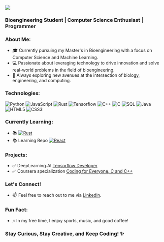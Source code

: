 ![](https://github.com/MatzeLopi/MatzeLopi/blob/27879df29b6f7fc4b2d85a8ff05f6732a4593d6f/animation.gif)
### Bioengineering Student | Computer Science Enthusiast | Programmer

### About Me:
- 🎓 Currently pursuing my Master's in Bioengineering with a focus on Computer Science and Machine Learning.
- 💻 Passionate about leveraging technology to drive innovation and solve real-world problems in the field of bioengineering.
- 🚀 Always exploring new avenues at the intersection of biology, engineering, and computing.

### Technologies:
![Python](https://img.shields.io/badge/-Python-000?&logo=Python)
![JavaScript](https://img.shields.io/badge/JavaScript-1572B6?logo=javascript&logoColor=fff)
![Rust](https://img.shields.io/badge/-Rust-000?&logo=Rust)
![Tensorflow](https://img.shields.io/badge/-tensorflow-FF3F06?&logo=tensorflow&logoColor=white)
![C++](https://img.shields.io/badge/-C++-blue?logo=cplusplus)
![C](https://img.shields.io/badge/-C-000?&logo=c)
![SQL](https://img.shields.io/badge/-SQL-000?&logo=MySQL)
![Java](https://img.shields.io/badge/Java-ED8B00?style=for-the-badge&logo=openjdk&logoColor=while&style=flat)
![HTML5](https://img.shields.io/badge/HTML5-E34F26?logo=html5&logoColor=fff&style=flat)
![CSS3](https://img.shields.io/badge/CSS3-1572B6?logo=css3&logoColor=fff&style=flat)



### Currently Learning:
- 📚 [![Rust](https://img.shields.io/badge/-Rust-000?&logo=Rust)](https://github.com/MatzeLopi/minimal-axum-template)
- 📚 Learning Repo [![React](https://img.shields.io/badge/-React-000?&logo=React)](https://github.com/MatzeLopi/musical-doodle)


### Projects:
- ✅ DeepLearning.AI [Tensorflow Developer](https://github.com/MatzeLopi/cs-tensorflow)
- ✅ Coursera specialization [Coding for Everyone, C and C++](https://github.com/MatzeLopi/c4everyone)


### Let's Connect!
- 📫 Feel free to reach out to me via [LinkedIn](https://www.linkedin.com/in/matthias-lopinski/).

### Fun Fact:
- 🎶 In my free time, I enjoy sports, music, and good coffee!

### Stay Curious, Stay Creative, and Keep Coding! ✨
